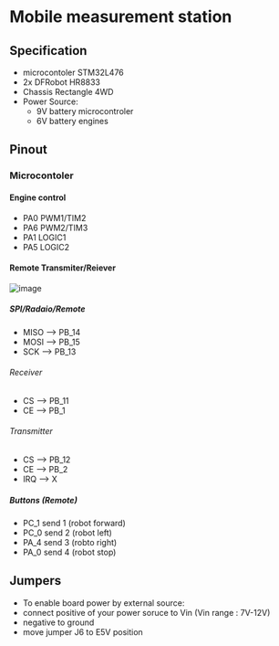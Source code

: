 
# Mobile measurement station





## Specification

- microcontoler STM32L476
- 2x DFRobot HR8833 
- Chassis Rectangle 4WD
- Power Source:
   - 9V battery microcontroler
   - 6V battery engines

## Pinout
 ### Microcontoler   
 #### Engine control
- PA0 PWM1/TIM2
- PA6 PWM2/TIM3
- PA1 LOGIC1
- PA5 LOGIC2

#### Remote Transmiter/Reiever
![image](https://github.com/user-attachments/assets/1ac823f6-c91b-4a6e-b7b0-fc51b023a784)
##### SPI/Radaio/Remote
- MISO --> PB_14
- MOSI --> PB_15
- SCK  --> PB_13
###### Receiver
- CS   --> PB_11
- CE   --> PB_1
###### Transmitter
- CS   --> PB_12
- CE   --> PB_2
- IRQ  --> X
##### Buttons (Remote)
- PC_1 send 1 (robot forward)
- PC_0 send 2 (robot left)
- PA_4 send 3 (robto right) 
- PA_0 send 4 (robot stop)


## Jumpers
- To enable board power by external source:
- connect positive of your power soruce to Vin (Vin range : 7V-12V)
- negative to ground
- move jumper J6 to E5V position
